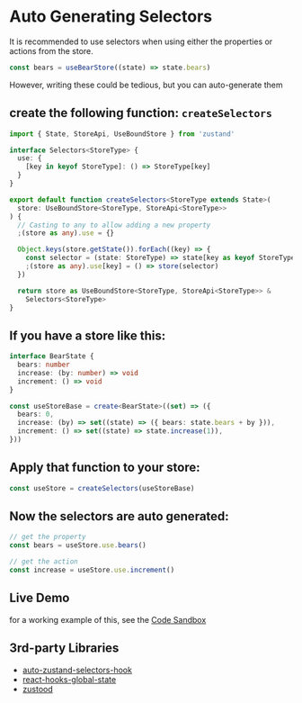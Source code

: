 # Auto Generating Selectors

It is recommended to use selectors when using either the properties or actions from the store.

```typescript
const bears = useBearStore((state) => state.bears)
```

However, writing these could be tedious, but you can auto-generate them

## create the following function: `createSelectors`

```typescript
import { State, StoreApi, UseBoundStore } from 'zustand'

interface Selectors<StoreType> {
  use: {
    [key in keyof StoreType]: () => StoreType[key]
  }
}

export default function createSelectors<StoreType extends State>(
  store: UseBoundStore<StoreType, StoreApi<StoreType>>
) {
  // Casting to any to allow adding a new property
  ;(store as any).use = {}

  Object.keys(store.getState()).forEach((key) => {
    const selector = (state: StoreType) => state[key as keyof StoreType]
    ;(store as any).use[key] = () => store(selector)
  })

  return store as UseBoundStore<StoreType, StoreApi<StoreType>> &
    Selectors<StoreType>
}
```

## If you have a store like this:

```typescript
interface BearState {
  bears: number
  increase: (by: number) => void
  increment: () => void
}

const useStoreBase = create<BearState>((set) => ({
  bears: 0,
  increase: (by) => set((state) => ({ bears: state.bears + by })),
  increment: () => set((state) => state.increase(1)),
}))
```

## Apply that function to your store:

```typescript
const useStore = createSelectors(useStoreBase)
```

## Now the selectors are auto generated:

```typescript
// get the property
const bears = useStore.use.bears()

// get the action
const increase = useStore.use.increment()
```

## Live Demo

for a working example of this, see the [Code Sandbox](https://codesandbox.io/s/zustand-auto-generate-selectors-9i0ob3?file=/src/store.ts:396-408)

## 3rd-party Libraries

- [auto-zustand-selectors-hook](https://github.com/Albert-Gao/auto-zustand-selectors-hook)
- [react-hooks-global-state](https://github.com/dai-shi/react-hooks-global-state)
- [zustood](https://github.com/udecode/zustood)

